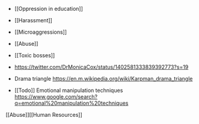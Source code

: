   - [[Oppression in education]]
  - [[Harassment]]
  - [[Microaggressions]]
  - [[Abuse]]
  - [[Toxic bosses]]

  - https://twitter.com/DrMonicaCox/status/1402581333839392773?s=19

  - Drama triangle
    https://en.m.wikipedia.org/wiki/Karpman_drama_triangle

  - [[Todo]] Emotional manipulation techniques
    https://www.google.com/search?q=emotional%20manipulation%20techniques

[[Abuse]][[Human Resources]]